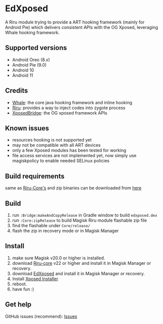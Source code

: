 # EdXposed

A Riru module trying to provide a ART hooking framework (mainly for Android Pie) which delivers consistent APIs with the OG Xposed, leveraging Whale hooking framework.

## Supported versions

- Android Oreo (8.x)
- Android Pie (9.0)
- Android 10
- Android 11

## Credits 

- [Whale](https://github.com/asLody/whale): the core java hooking framework and inline hooking
- [Riru](https://github.com/RikkaApps/Riru): provides a way to inject codes into zygote process
- [XposedBridge](https://github.com/rovo89/XposedBridge): the OG xposed framework APIs

## Known issues

- resources hooking is not supported yet
- may not be compatible with all ART devices
- only a few Xposed modules has been tested for working
- file access services are not implemented yet, now simply use magiskpolicy to enable needed SELinux policies

## Build requirements

same as [Riru-Core's](https://github.com/RikkaApps/Riru/blob/master/README.md#build-requirements)
and zip binaries can be downloaded from [here](http://gnuwin32.sourceforge.net/packages/zip.htm)

## Build

1. run `:Bridge:makeAndCopyRelease` in Gradle window to build `edxposed.dex`
2. run `:Core:zipRelease` to build Magisk Riru module flashable zip file
3. find the flashable under `Core/release/`
4. flash the zip in recovery mode or in Magisk Manager

## Install

1. make sure Magisk v20.0 or higher is installed.
2. download [Riru-core](https://github.com/RikkaApps/Riru/releases) v22 or higher and install it in Magisk Manager or recovery.
3. download [EdXposed](https://github.com/WaterlooBridge/EdXposed/releases) and install it in Magisk Manager or recovery.
4. Install [Xposed Installer](https://github.com/DVDAndroid/XposedInstaller)
4. reboot.
5. have fun :)

## Get help

GitHub issues (recommend): [Issues](https://github.com/WaterlooBridge/EdXposed/issues/)
